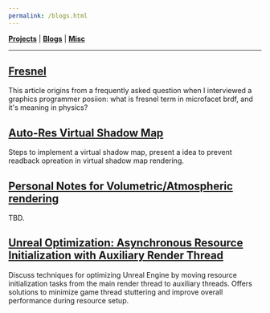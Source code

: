 ```yaml
---
permalink: /blogs.html
---
```


[**Projects**](/projects.md) | [**Blogs**](/blogs.md) | [**Misc**](/misc.md)

---

## [Fresnel](blogs/fresnel/fresnel.md)

This article origins from a frequently asked question when I interviewed a graphics programmer posiion: what is fresnel term in microfacet brdf, and it's meaning in physics?

## [Auto-Res Virtual Shadow Map](blogs/virtualshadowmap/vsm.md)

Steps to implement a virtual shadow map, present a idea to prevent readback opreation in virtual shadow map rendering.

## [Personal Notes for Volumetric/Atmospheric rendering](blogs/atmospheric%20scattering/atmosphere.md)

TBD.

## [Unreal Optimization: Asynchronous Resource Initialization with Auxiliary Render Thread](blogs/auxiliaryrhi/auxiliaryrhi.md)

Discuss techniques for optimizing Unreal Engine by moving resource initialization tasks from the main render thread to auxiliary threads. Offers solutions to minimize game thread stuttering and improve overall performance during resource setup.
